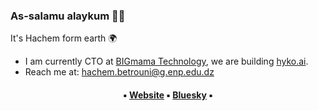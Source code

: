 ### As-salamu alaykum 👋🏽

It's Hachem form earth 🌍

- I am currently CTO at <a href="https://github.com/bigmama-technology/">BIGmama Technology</a>, we are building <a href="https://hyko.ai/">hyko.ai</a>.
- Reach me at: hachem.betrouni@g.enp.edu.dz

<h4 align="center">
▪︎ <a href="https://www.1hachem.xyz">Website</a> ▪︎
<a href="https://bsky.app/profile/1hachem.bsky.social">Bluesky</a> ▪︎
<br/><br/>
</h4>

